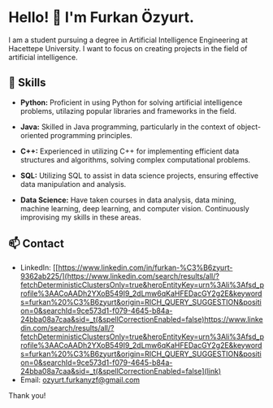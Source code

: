 # Hello! 👋 I'm Furkan Özyurt.

I am a student pursuing a degree in Artificial Intelligence Engineering at Hacettepe University. I want to focus on creating projects in the field of artificial intelligence.

## 🚀 Skills

- **Python:** Proficient in using Python for solving artificial intelligence problems, utilazing popular libraries and frameworks in the field.

- **Java:** Skilled in Java programming, particularly in the context of object-oriented programming principles.

- **C++:** Experienced in utilizing C++ for implementing efficient data structures and algorithms, solving complex computational problems.

- **SQL:** Utilizing SQL to assist in data science projects, ensuring effective data manipulation and analysis.

- **Data Science:** Have taken courses in data analysis, data mining, machine learning, deep learning, and computer vision. Continuously improvising my skills in these areas.

## 📫 Contact

- LinkedIn: [[https://www.linkedin.com/in/furkan-%C3%B6zyurt-9362ab225/](https://www.linkedin.com/search/results/all/?fetchDeterministicClustersOnly=true&heroEntityKey=urn%3Ali%3Afsd_profile%3AACoAADh2YXoB549I9_2dLmw6qKaHFEDacGY2g2E&keywords=furkan%20%C3%B6zyurt&origin=RICH_QUERY_SUGGESTION&position=0&searchId=9ce573d1-f079-4645-b84a-24bba08a7caa&sid=_t(&spellCorrectionEnabled=false)https://www.linkedin.com/search/results/all/?fetchDeterministicClustersOnly=true&heroEntityKey=urn%3Ali%3Afsd_profile%3AACoAADh2YXoB549I9_2dLmw6qKaHFEDacGY2g2E&keywords=furkan%20%C3%B6zyurt&origin=RICH_QUERY_SUGGESTION&position=0&searchId=9ce573d1-f079-4645-b84a-24bba08a7caa&sid=_t(&spellCorrectionEnabled=false](link)
- Email: [ozyurt.furkanyzf@gmail.com](mailto:email@example.com)

Thank you!

